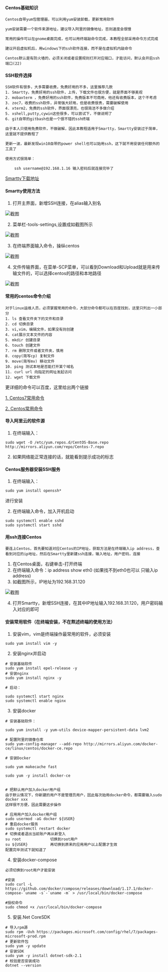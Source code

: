 #### Centos基础知识
    
    Centos自带yum包管理器，可以利用yum安装卸载，更新常用软件

    yum安装需要一个软件来源地址，建议导入阿里的镜像地址，否则速度会很慢

    常用的操作可以在gnome桌面完成，也可以用终端敲命令完成，本教程全部采用命令方式完成

    建议开启虚拟机后，用windows下的ssh软件连接，而不是在虚拟机内敲命令

    Centos默认是有防火墙的，必须关闭或者设置规则打开对应端口，才能访问，默认会开启ssh端口(22)

#### SSH软件选择

    SSH软件有很多，大多需要收费，免费好用的不多，这里推荐几款
    1. Smartty，免费好用的ssh软件，上传，下载文件也很方便，就是界面不够美观
    2. mobaxterm ，免费好用的ssh软件，免费版本不可商用，他还有收费版本，这个不考虑
    3. zoc7，收费的ssh软件，异常强大好用，但是收费很贵，需要破解使用
    4. xterm2，免费的ssh软件，界面很漂亮，也很简洁不多做介绍
    5. xshell,putty,cywin这些很多，可以尝试下，不做说明了
    6. git自带的gitbash也是一个很不错的ssh终端

    由于本人只使用免费软件，不做破解，因此本教程适用于Smartty，Smartty安装过于简单，这里就不提供教程了

    更新一波，最新发现win10自带的power shell也可以始用ssh，这下就不用安装任何额外的工具了

    使用方式很简单：

        ssh username@192.168.1.16 输入密码后就连接完毕了

[Smartty下载地址](http://smartty.sysprogs.com/)


#### Smartty使用方法

1. 打开主界面，新增SSH连接，在alias输入别名

![截图](/运维文档/images/Smartty连接centos.png)

2. 菜单栏-tools-settings,设置成如截图所示

![截图](/运维文档/images/Smartty配置.png)

3. 在终端界面输入命令，操纵centos

![截图](/运维文档/images/Smartty操纵centos.png)

4. 文件传输界面，在菜单-SCP菜单，可以看到Download和Upload就是用来传输文件的，可以选择centos的路径和本地路径

![截图](/运维文档/images/Smartty传输文件.png)


#### 常用的centos命令介绍

    对于linux运维人员，必须掌握常用的命令，大部分命令都可以在百度找到，这里只列出一小部分
    1. ls 查看文件夹下的文件和目录
    2. cd 切换目录
    3. vi,vim，编辑文件，如果没有则创建
    4. cat展示文本文件的内容
    5. mkdir 创建目录
    6. touch 创建文件
    7. rm 删除文件或者文件夹，慎用
    8. copy(简写cp) 复制文件
    9. move(简写mv) 移动文件
    10. ping 测试本地是否能打开某个域名
    11. curl url 向指定的网址发起访问
    12. wget 下载文件



更详细的命令可以百度，这里给出两个链接

[1. Centos7常用命令](https://blog.csdn.net/qq_40087415/article/details/79367151)

[2. Centos常用命令](https://www.cnblogs.com/benbenduo/p/3864809.html)


#### 导入阿里云的软件源
1. 在终端输入：

```
sudo wget -O /etc/yum.repos.d/CentOS-Base.repo http://mirrors.aliyun.com/repo/Centos-7.repo
```
2. 如果网络能正常连接的话，就能看到提示成功的标志

#### Centos服务器安装SSH服务
1. 在终端输入：
```
sudo yum install openssh*
```
进行安装


2.  在终端输入命令，加入开机启动
```
sudo systemctl enable sshd  
sudo systemctl start sshd

```
 
#### 用ssh连接Centos

    要连上Centos，首先要知道对应Centos的IP地址，获取方法是在终端输入ip address，查看到对应的ip地址，然后在Smartty里新建ssh连接，输入地址，用户密码，连接

1. 在Centos桌面，右键单击-打开终端
2. 在终端输入命令：ip address show eth0 (如果找不到eth0也可以 只输入ip address)
3. 如截图所示，IP地址为192.168.31.120

![截图](/运维文档/images/IP地址.png)


4. 打开Smartty，新增SSH连接，在其中IP地址输入192.168.31.120，用户密码输入对应的即可


#### 安装常用软件（在终端安装，不在熬述终端的使用方法）
1. 安装vim，vim是终端操作最常用的软件，必须安装
```
sudo yum install vim -y
```
2. 安装nginx并启动
```
# 安装基础软件
sudo yum install epel-release -y
# 安装nginx
sudo yum install nginx -y

# 启动：

sudo systemctl start nginx
sudo systemctl enable nginx
```
3. 安装docker
```
# 安装基础软件：

sudo yum install -y yum-utils device-mapper-persistent-data lvm2

# 配置阿里的镜像仓库
sudo yum-config-manager --add-repo http://mirrors.aliyun.com/docker-ce/linux/centos/docker-ce.repo

# 安装Docker

sudo yum makecache fast

sudo yum -y install docker-ce


# 把默认用户加入docker用户组
由于默认情况下，你新建的用户不是管理员用户，因此每次始用docker命令，都需要输入sudo docker xxx
这样很不方便，因此需要这步操作

# 应用用户加入docker用户组
sudo usermod -aG docker ${USER}
# 重启docker服务
sudo systemctl restart docker
# 切换或者退出当前账户再从新登入
su root             切换到root用户
su ${USER}          再切换到原来的应用用户以上配置才生效
配置完毕测试下就知道了

```

4. 安装docker-compose
```
必须切换到root用户才能安装

#安装
sudo curl -L https://github.com/docker/compose/releases/download/1.17.1/docker-compose-`uname -s`-`uname -m` > /usr/local/bin/docker-compose

#授权命令
sudo chmod +x /usr/local/bin/docker-compose

```

5. 安装.Net CoreSDK
```
# 导入rpm源
sudo rpm -Uvh https://packages.microsoft.com/config/rhel/7/packages-microsoft-prod.rpm
# 更新软件包
sudo yum -y update
# 安装SDK
sudo yum -y install dotnet-sdk-2.1
# 校验是否安装成功
dotnet --version

```

